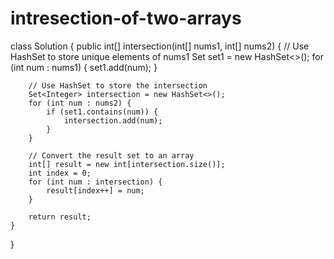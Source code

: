 # intresection-of-two-arrays
class Solution {
    public int[] intersection(int[] nums1, int[] nums2) {
        // Use HashSet to store unique elements of nums1
        Set<Integer> set1 = new HashSet<>();
        for (int num : nums1) {
            set1.add(num);
        }

        // Use HashSet to store the intersection
        Set<Integer> intersection = new HashSet<>();
        for (int num : nums2) {
            if (set1.contains(num)) {
                intersection.add(num);
            }
        }

        // Convert the result set to an array
        int[] result = new int[intersection.size()];
        int index = 0;
        for (int num : intersection) {
            result[index++] = num;
        }

        return result; 
    }
}
